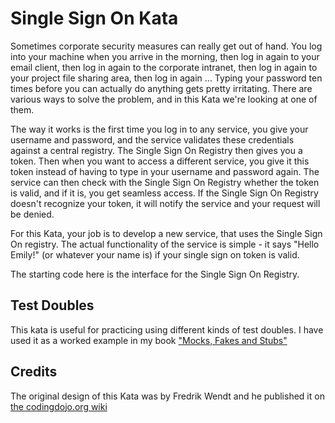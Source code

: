 # Single Sign On Kata

Sometimes corporate security measures can really get out of hand. You log into your machine when you arrive in the morning, then log in again to your email client, then log in again to the corporate intranet, then log in again to your project file sharing area, then log in again ... Typing your password ten times before you can actually do anything gets pretty irritating. There are various ways to solve the problem, and in this Kata we're looking at one of them.

The way it works is the first time you log in to any service, you give your username and password, and the service validates these credentials against a central registry. The Single Sign On Registry then gives you a token. Then when you want to access a different service, you give it this token instead of having to type in your username and password again. The service can then check with the Single Sign On Registry whether the token is valid, and if it is, you get seamless access. If the Single Sign On Registry doesn't recognize your token, it will notify the service and your request will be denied.

For this Kata, your job is to develop a new service, that uses the Single Sign On registry. The actual functionality of the service is simple - it says "Hello Emily!" (or whatever your name is) if your single sign on token is valid.

The starting code here is the interface for the Single Sign On Registry.

## Test Doubles

This kata is useful for practicing using different kinds of test doubles. I have used it as a worked example in my book ["Mocks, Fakes and Stubs"](https://leanpub.com/mocks-fakes-stubs)

## Credits

The original design of this Kata was by Fredrik Wendt and he published it on [the codingdojo.org wiki](http://codingdojo.org/cgi-bin/wiki.pl?KataJEEWebAuthentication)
